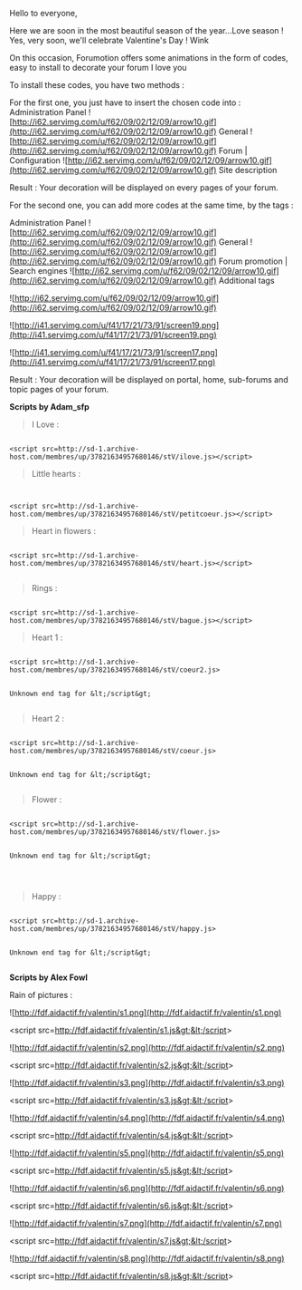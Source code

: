 Hello to everyone,

Here we are soon in the most beautiful season of the year...Love season ! Yes, very soon, we'll celebrate Valentine's Day ! Wink

On this occasion, Forumotion offers some animations in the form of codes, easy to install to decorate your forum I love you



To install these codes, you have two methods :


For the first one, you just have to insert the chosen code into :
Administration Panel ![http://i62.servimg.com/u/f62/09/02/12/09/arrow10.gif](http://i62.servimg.com/u/f62/09/02/12/09/arrow10.gif) General ![http://i62.servimg.com/u/f62/09/02/12/09/arrow10.gif](http://i62.servimg.com/u/f62/09/02/12/09/arrow10.gif)  Forum | Configuration ![http://i62.servimg.com/u/f62/09/02/12/09/arrow10.gif](http://i62.servimg.com/u/f62/09/02/12/09/arrow10.gif) Site description




Result : Your decoration will be displayed on every pages of your forum.



For the second one, you can add more codes at the same time, by the tags :


Administration Panel ![http://i62.servimg.com/u/f62/09/02/12/09/arrow10.gif](http://i62.servimg.com/u/f62/09/02/12/09/arrow10.gif) General ![http://i62.servimg.com/u/f62/09/02/12/09/arrow10.gif](http://i62.servimg.com/u/f62/09/02/12/09/arrow10.gif)  Forum promotion | Search engines  ![http://i62.servimg.com/u/f62/09/02/12/09/arrow10.gif](http://i62.servimg.com/u/f62/09/02/12/09/arrow10.gif) Additional tags

![http://i62.servimg.com/u/f62/09/02/12/09/arrow10.gif](http://i62.servimg.com/u/f62/09/02/12/09/arrow10.gif)

![http://i41.servimg.com/u/f41/17/21/73/91/screen19.png](http://i41.servimg.com/u/f41/17/21/73/91/screen19.png)

![http://i41.servimg.com/u/f41/17/21/73/91/screen17.png](http://i41.servimg.com/u/f41/17/21/73/91/screen17.png)




Result : Your decoration will be displayed on portal, home, sub-forums and topic pages of your forum.




**Scripts by Adam\_sfp**





> I Love :


```

<script src=http://sd-1.archive-host.com/membres/up/37821634957680146/stV/ilove.js></script>

```





> Little hearts :

```


<script src=http://sd-1.archive-host.com/membres/up/37821634957680146/stV/petitcoeur.js></script>
```






> Heart in flowers :


```

<script src=http://sd-1.archive-host.com/membres/up/37821634957680146/stV/heart.js></script>


```




> Rings :


```

<script src=http://sd-1.archive-host.com/membres/up/37821634957680146/stV/bague.js></script>
```






> Heart 1 :


```

<script src=http://sd-1.archive-host.com/membres/up/37821634957680146/stV/coeur2.js>


Unknown end tag for &lt;/script&gt;


```






> Heart 2 :


```

<script src=http://sd-1.archive-host.com/membres/up/37821634957680146/stV/coeur.js>


Unknown end tag for &lt;/script&gt;


```






> Flower :


```

<script src=http://sd-1.archive-host.com/membres/up/37821634957680146/stV/flower.js>


Unknown end tag for &lt;/script&gt;




```




> Happy :


```

<script src=http://sd-1.archive-host.com/membres/up/37821634957680146/stV/happy.js>


Unknown end tag for &lt;/script&gt;


```







**Scripts by Alex Fowl**

Rain of pictures :




![http://fdf.aidactif.fr/valentin/s1.png](http://fdf.aidactif.fr/valentin/s1.png) 

&lt;script src=http://fdf.aidactif.fr/valentin/s1.js&gt;&lt;/script&gt;









![http://fdf.aidactif.fr/valentin/s2.png](http://fdf.aidactif.fr/valentin/s2.png) 

&lt;script src=http://fdf.aidactif.fr/valentin/s2.js&gt;&lt;/script&gt;









![http://fdf.aidactif.fr/valentin/s3.png](http://fdf.aidactif.fr/valentin/s3.png) 

&lt;script src=http://fdf.aidactif.fr/valentin/s3.js&gt;&lt;/script&gt;









![http://fdf.aidactif.fr/valentin/s4.png](http://fdf.aidactif.fr/valentin/s4.png) 

&lt;script src=http://fdf.aidactif.fr/valentin/s4.js&gt;&lt;/script&gt;









![http://fdf.aidactif.fr/valentin/s5.png](http://fdf.aidactif.fr/valentin/s5.png) 

&lt;script src=http://fdf.aidactif.fr/valentin/s5.js&gt;&lt;/script&gt;









![http://fdf.aidactif.fr/valentin/s6.png](http://fdf.aidactif.fr/valentin/s6.png) 

&lt;script src=http://fdf.aidactif.fr/valentin/s6.js&gt;&lt;/script&gt;









![http://fdf.aidactif.fr/valentin/s7.png](http://fdf.aidactif.fr/valentin/s7.png) 

&lt;script src=http://fdf.aidactif.fr/valentin/s7.js&gt;&lt;/script&gt;









![http://fdf.aidactif.fr/valentin/s8.png](http://fdf.aidactif.fr/valentin/s8.png) 

&lt;script src=http://fdf.aidactif.fr/valentin/s8.js&gt;&lt;/script&gt;




